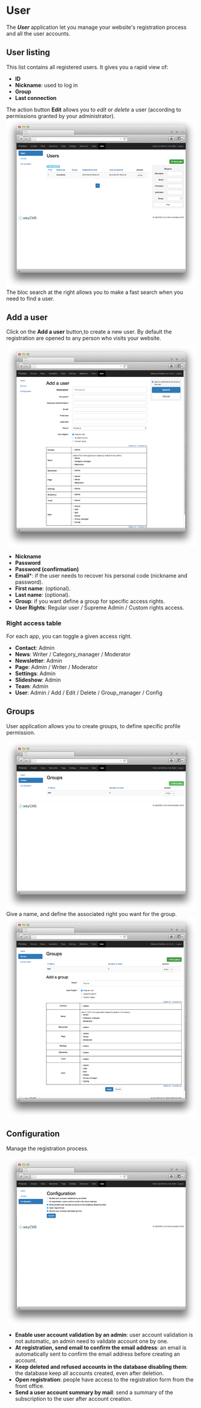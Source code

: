 # User

The ***User*** application let you manage your website's registration process and all the user accounts.

## User listing

This list contains all registered users. It gives you a rapid view of:

* **ID**
* **Nickname**: used to log in
* **Group**
* **Last connection**

The action button **Edit** allows you to *edit* or *delete* a user (according to permissions granted by your administrator).
![](../images/user-listing.png)
The bloc search at the right allows you to make a fast search when you need to find a user.

## Add a user

Click on the **Add a user** button,to create a new user. By default the registration are opened to any person who visits your website.

![](../images/user-add.png)

*  **Nickname**
*  **Password**
*  **Password (confirmation)**
*  **Email***: if the user needs to recover his personal code (nickname and password).
*  **First name**: (optional).
*  **Last name**: (optional).
*  **Group**: if you want define a group for specific access rights.
*  **User Rights**: Regular user / Supreme Admin / Custom rights access.

### Right access table

For each app, you can toggle a given access right.

* **Contact**: Admin
* **News**: Writer / Category_manager / Moderator
* **Newsletter**: Admin
* **Page**: Admin / Writer / Moderator
* **Settings**: Admin
* **Slideshow**: Admin
* **Team**: Admin
* **User**: Admin / Add / Edit / Delete / Group_manager / Config

## Groups

User application allows you to create groups, to define specific profile permission.

![](../images/user-groups.png)
Give a name, and define the associated right you want for the group.
![](../images/user-groups-add.png)

## Configuration

Manage the registration process.

![](../images/user-configuration.png)

* **Enable user account validation by an admin**: user account validation is not automatic, an admin need to validate account one by one.
* **At registration, send email to confirm the email address**: an email is automatically sent to confirm the email address before creating an account.
* **Keep deleted and refused accounts in the database disabling them**: the database keep all accounts created, even after deletion.
* **Open registration**: people have access to the registration form from the front office.
* **Send a user account summary by mail**: send a summary of the subscription to the user after account creation.
